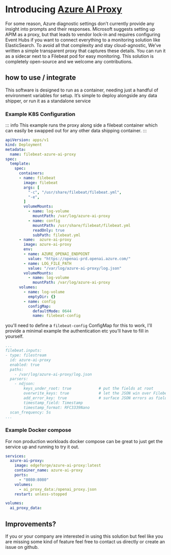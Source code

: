 # Introducing [Azure AI Proxy][proxy]

For some reason, Azure diagnostic settings don’t currently provide any insight into prompts and their responses. Microsoft suggests setting up APIM as a proxy, but that leads to vendor lock-in and requires configuring Event Hubs if you want to connect everything to a monitoring solution like ElasticSearch. To avoid all that complexity and stay cloud-agnostic, We’ve written a simple transparent proxy that captures these details. You can run it as a sidecar next to a Filebeat pod for easy monitoring. This solution is completely open-source and we welcome any contributions.

## how to use / integrate

This software is designed to run as a container, needing just a handful of environment variables for setup. It’s simple to deploy alongside any data shipper, or run it as a standalone service

### Example K8S Configuration

::: info
This example runs the proxy along side a filebeat container which can easily be swapped out for any other data shipping container.
:::

```yaml
apiVersion: apps/v1
kind: Deployment
metadata:
  name: filebeat-azure-ai-proxy
spec:
  template:
    spec:
      containers:
      - name: filebeat
        image: filebeat
        args: [
          "-c", "/usr/share/filebeat/filebeat.yml",
          "-e",
        ]
        volumeMounts:
          - name: log-volume
            mountPath: /var/log/azure-ai-proxy
          - name: config
            mountPath: /usr/share/filebeat/filebeat.yml
            readOnly: true
            subPath: filebeat.yml
      - name:  azure-ai-proxy
        image: azure-ai-proxy
        env:
        - name: AZURE_OPENAI_ENDPOINT
          value: "https://openai-prd.openai.azure.com/"
        - name: LOG_FILE_PATH
          value: "/var/log/azure-ai-proxy/log.json"
        volumeMounts:
          - name: log-volume
            mountPath: /var/log/azure-ai-proxy
      volumes:
        - name: log-volume
          emptyDir: {}
        - name: config
          configMap:
            defaultMode: 0644
            name: filebeat-config
```

you'll need to define a `filebeat-config` ConfigMap for this to work, I'll provide a minimal example the authentication etc you'll have to fill in yourself.

```yaml
...
filebeat.inputs:
- type: filestream
  id: azure-ai-proxy
  enabled: true
  paths:
    - /var/log/azure-ai-proxy/log.json
  parsers:
    - ndjson:
        keys_under_root: true            # put the fields at root
        overwrite_keys: true             # let the JSON win over Filebeat defaults
        add_error_key: true              # surface JSON errors as fields
        timestamp_field: Timestamp
        timestamp_format: RFC3339Nano
  scan_frequency: 5s
...
```

### Example Docker compose

For non production workloads docker compose can be great to just get the service up and running to try it out.

```yaml
services:
  azure-ai-proxy:
    image: edgeforge/azure-ai-proxy:latest
    container_name: azure-ai-proxy
    ports:
      - "8080:8080"
    volumes:
      - ai_proxy_data:/openai_proxy.json
    restart: unless-stopped

volumes:
  ai_proxy_data:
```

## Improvements?

If you or your company are interested in using this solution but feel like you are missing some kind of feature feel free to contact us directly or create an issue on github.


[proxy]: https://github.com/michielvha/azure-ai-proxy